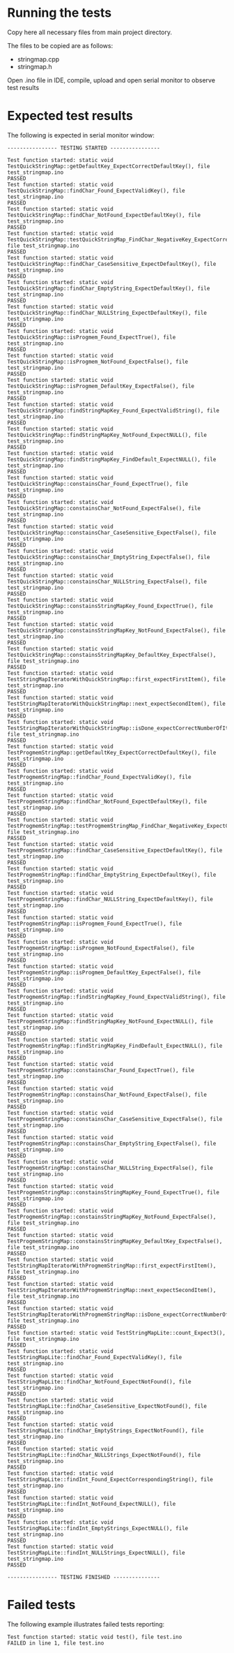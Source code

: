 # Running the tests

Copy here all necessary files from main project directory.

The files to be copied are as follows:

* stringmap.cpp
* stringmap.h 

Open .ino file in IDE, compile, upload and open serial monitor to observe test results

# Expected test results

The following is expected in serial monitor window:

    ---------------- TESTING STARTED ----------------
    
    Test function started: static void TestQuickStringMap::getDefaultKey_ExpectCorrectDefaultKey(), file test_stringmap.ino
    PASSED
    Test function started: static void TestQuickStringMap::findChar_Found_ExpectValidKey(), file test_stringmap.ino
    PASSED
    Test function started: static void TestQuickStringMap::findChar_NotFound_ExpectDefaultKey(), file test_stringmap.ino
    PASSED
    Test function started: static void TestQuickStringMap::testQuickStringMap_FindChar_NegativeKey_ExpectCorrectNegativeKey(), file test_stringmap.ino
    PASSED
    Test function started: static void TestQuickStringMap::findChar_CaseSensitive_ExpectDefaultKey(), file test_stringmap.ino
    PASSED
    Test function started: static void TestQuickStringMap::findChar_EmptyString_ExpectDefaultKey(), file test_stringmap.ino
    PASSED
    Test function started: static void TestQuickStringMap::findChar_NULLString_ExpectDefaultKey(), file test_stringmap.ino
    PASSED
    Test function started: static void TestQuickStringMap::isProgmem_Found_ExpectTrue(), file test_stringmap.ino
    PASSED
    Test function started: static void TestQuickStringMap::isProgmem_NotFound_ExpectFalse(), file test_stringmap.ino
    PASSED
    Test function started: static void TestQuickStringMap::isProgmem_DefaultKey_ExpectFalse(), file test_stringmap.ino
    PASSED
    Test function started: static void TestQuickStringMap::findStringMapKey_Found_ExpectValidString(), file test_stringmap.ino
    PASSED
    Test function started: static void TestQuickStringMap::findStringMapKey_NotFound_ExpectNULL(), file test_stringmap.ino
    PASSED
    Test function started: static void TestQuickStringMap::findStringMapKey_FindDefault_ExpectNULL(), file test_stringmap.ino
    PASSED
    Test function started: static void TestQuickStringMap::constainsChar_Found_ExpectTrue(), file test_stringmap.ino
    PASSED
    Test function started: static void TestQuickStringMap::constainsChar_NotFound_ExpectFalse(), file test_stringmap.ino
    PASSED
    Test function started: static void TestQuickStringMap::constainsChar_CaseSensitive_ExpectFalse(), file test_stringmap.ino
    PASSED
    Test function started: static void TestQuickStringMap::constainsChar_EmptyString_ExpectFalse(), file test_stringmap.ino
    PASSED
    Test function started: static void TestQuickStringMap::constainsChar_NULLString_ExpectFalse(), file test_stringmap.ino
    PASSED
    Test function started: static void TestQuickStringMap::constainsStringMapKey_Found_ExpectTrue(), file test_stringmap.ino
    PASSED
    Test function started: static void TestQuickStringMap::constainsStringMapKey_NotFound_ExpectFalse(), file test_stringmap.ino
    PASSED
    Test function started: static void TestQuickStringMap::constainsStringMapKey_DefaultKey_ExpectFalse(), file test_stringmap.ino
    PASSED
    Test function started: static void TestStringMapIteratorWithQuickStringMap::first_expectFirstItem(), file test_stringmap.ino
    PASSED
    Test function started: static void TestStringMapIteratorWithQuickStringMap::next_expectSecondItem(), file test_stringmap.ino
    PASSED
    Test function started: static void TestStringMapIteratorWithQuickStringMap::isDone_expectCorrectNumberOfIterations(), file test_stringmap.ino
    PASSED
    Test function started: static void TestProgmemStringMap::getDefaultKey_ExpectCorrectDefaultKey(), file test_stringmap.ino
    PASSED
    Test function started: static void TestProgmemStringMap::findChar_Found_ExpectValidKey(), file test_stringmap.ino
    PASSED
    Test function started: static void TestProgmemStringMap::findChar_NotFound_ExpectDefaultKey(), file test_stringmap.ino
    PASSED
    Test function started: static void TestProgmemStringMap::testProgmemStringMap_FindChar_NegativeKey_ExpectCorrectNegativeKey(), file test_stringmap.ino
    PASSED
    Test function started: static void TestProgmemStringMap::findChar_CaseSensitive_ExpectDefaultKey(), file test_stringmap.ino
    PASSED
    Test function started: static void TestProgmemStringMap::findChar_EmptyString_ExpectDefaultKey(), file test_stringmap.ino
    PASSED
    Test function started: static void TestProgmemStringMap::findChar_NULLString_ExpectDefaultKey(), file test_stringmap.ino
    PASSED
    Test function started: static void TestProgmemStringMap::isProgmem_Found_ExpectTrue(), file test_stringmap.ino
    PASSED
    Test function started: static void TestProgmemStringMap::isProgmem_NotFound_ExpectFalse(), file test_stringmap.ino
    PASSED
    Test function started: static void TestProgmemStringMap::isProgmem_DefaultKey_ExpectFalse(), file test_stringmap.ino
    PASSED
    Test function started: static void TestProgmemStringMap::findStringMapKey_Found_ExpectValidString(), file test_stringmap.ino
    PASSED
    Test function started: static void TestProgmemStringMap::findStringMapKey_NotFound_ExpectNULL(), file test_stringmap.ino
    PASSED
    Test function started: static void TestProgmemStringMap::findStringMapKey_FindDefault_ExpectNULL(), file test_stringmap.ino
    PASSED
    Test function started: static void TestProgmemStringMap::constainsChar_Found_ExpectTrue(), file test_stringmap.ino
    PASSED
    Test function started: static void TestProgmemStringMap::constainsChar_NotFound_ExpectFalse(), file test_stringmap.ino
    PASSED
    Test function started: static void TestProgmemStringMap::constainsChar_CaseSensitive_ExpectFalse(), file test_stringmap.ino
    PASSED
    Test function started: static void TestProgmemStringMap::constainsChar_EmptyString_ExpectFalse(), file test_stringmap.ino
    PASSED
    Test function started: static void TestProgmemStringMap::constainsChar_NULLString_ExpectFalse(), file test_stringmap.ino
    PASSED
    Test function started: static void TestProgmemStringMap::constainsStringMapKey_Found_ExpectTrue(), file test_stringmap.ino
    PASSED
    Test function started: static void TestProgmemStringMap::constainsStringMapKey_NotFound_ExpectFalse(), file test_stringmap.ino
    PASSED
    Test function started: static void TestProgmemStringMap::constainsStringMapKey_DefaultKey_ExpectFalse(), file test_stringmap.ino
    PASSED
    Test function started: static void TestStringMapIteratorWithProgmemStringMap::first_expectFirstItem(), file test_stringmap.ino
    PASSED
    Test function started: static void TestStringMapIteratorWithProgmemStringMap::next_expectSecondItem(), file test_stringmap.ino
    PASSED
    Test function started: static void TestStringMapIteratorWithProgmemStringMap::isDone_expectCorrectNumberOfIterations(), file test_stringmap.ino
    PASSED
    Test function started: static void TestStringMapLite::count_Expect3(), file test_stringmap.ino
    PASSED
    Test function started: static void TestStringMapLite::findChar_Found_ExpectValidKey(), file test_stringmap.ino
    PASSED
    Test function started: static void TestStringMapLite::findChar_NotFound_ExpectNotFound(), file test_stringmap.ino
    PASSED
    Test function started: static void TestStringMapLite::findChar_CaseSensitive_ExpectNotFound(), file test_stringmap.ino
    PASSED
    Test function started: static void TestStringMapLite::findChar_EmptyStrings_ExpectNotFound(), file test_stringmap.ino
    PASSED
    Test function started: static void TestStringMapLite::findChar_NULLStrings_ExpectNotFound(), file test_stringmap.ino
    PASSED
    Test function started: static void TestStringMapLite::findInt_Found_ExpectCorrespondingString(), file test_stringmap.ino
    PASSED
    Test function started: static void TestStringMapLite::findInt_NotFound_ExpectNULL(), file test_stringmap.ino
    PASSED
    Test function started: static void TestStringMapLite::findInt_EmptyStrings_ExpectNULL(), file test_stringmap.ino
    PASSED
    Test function started: static void TestStringMapLite::findInt_NULLStrings_ExpectNULL(), file test_stringmap.ino
    PASSED
    
    ---------------- TESTING FINISHED ---------------
# Failed tests

The following example illustrates failed tests reporting:

    Test function started: static void test(), file test.ino
    FAILED in line 1, file test.ino
